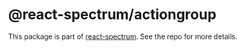 # @react-spectrum/actiongroup

This package is part of [react-spectrum](https://github.com/adobe-private/react-spectrum-v3). See the repo for more details.
